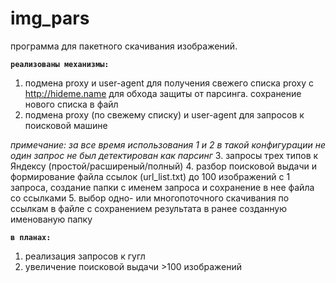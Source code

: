 # img_pars
программа для пакетного скачивания изображений.

**`реализованы механизмы:`**
1. подмена proxy и user-agent для получения свежего списка proxy с http://hideme.name для обхода защиты от парсинга. сохранение нового списка в файл
2. подмена proxy (по свежему списку) и user-agent для запросов к поисковой машине

_примечание: за все время использования 1 и 2 в такой конфигурации не один запрос не был детектирован как парсинг_
3. запросы трех типов к Яндексу (простой/расширеный/полный)
4. разбор поисковой выдачи и формирование файла ссылок (url_list.txt) до 100 изображений с 1 запроса, создание папки с именем запроса и сохранение в нее файла со ссылками
5. выбор одно- или многопоточного скачивания по ссылкам в файле с сохранением результата в ранее созданную именованую папку
 
 
**`в планах:`**
1. реализация запросов к гугл
2. увеличение поисковой выдачи >100 изображений
 
 
